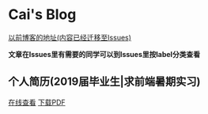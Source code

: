 # Cai's Blog


[以前博客的地址(内容已经迁移至Issues)](https://caistrong.github.io/)

**文章在Issues里有需要的同学可以到Issues里按label分类查看**

## 个人简历(2019届毕业生|求前端暑期实习)
[在线查看](https://github.com/caistrong/Blog/blob/master/_posts/resume.md)
[下载PDF](https://raw.githubusercontent.com/caistrong/Blog/master/_posts/%E5%89%8D%E7%AB%AF-2019%E5%B1%8A-%E5%8E%A6%E5%A4%A7-%E8%BD%AF%E9%99%A2-%E8%94%A1%E6%99%93%E8%81%AA.pdf)